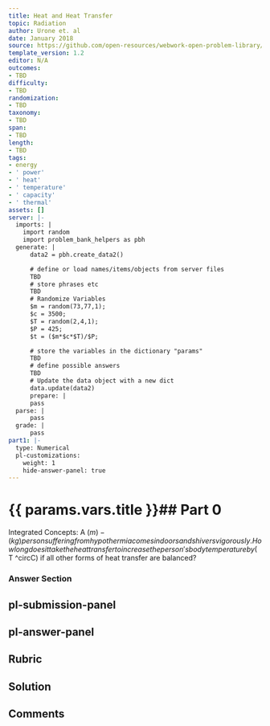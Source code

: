 ```yaml
---
title: Heat and Heat Transfer
topic: Radiation
author: Urone et. al
date: January 2018
source: https://github.com/open-resources/webwork-open-problem-library/tree/master/Contrib/BrockPhysics/College_Physics_Urone/14.Heat_and_Heat_Transfer/14-07.Radiation/NU_U17_14_07_017.pg
template_version: 1.2
editor: N/A
outcomes:
- TBD
difficulty:
- TBD
randomization:
- TBD
taxonomy:
- TBD
span:
- TBD
length:
- TBD
tags:
- energy
- ' power'
- ' heat'
- ' temperature'
- ' capacity'
- ' thermal'
assets: []
server: |-
  imports: |
    import random
    import problem_bank_helpers as pbh
  generate: |
      data2 = pbh.create_data2()

      # define or load names/items/objects from server files
      TBD
      # store phrases etc
      TBD
      # Randomize Variables
      $m = random(73,77,1);
      $c = 3500;
      $T = random(2,4,1);
      $P = 425;
      $t = ($m*$c*$T)/$P;

      # store the variables in the dictionary "params"
      TBD
      # define possible answers
      TBD
      # Update the data object with a new dict
      data.update(data2)
      prepare: |
      pass
  parse: |
      pass
  grade: |
      pass
part1: |-
  type: Numerical
  pl-customizations:
    weight: 1
    hide-answer-panel: true
---
```


# {{ params.vars.title }}## Part 0 
Integrated Concepts: A ($m)-(kg) person suffering from hypothermia comes indoors and shivers vigorously. How long does it take the heat transfer to increase the person's body temperature by ($T ^circC) if all other forms of heat transfer are balanced? 


### Answer Section 


## pl-submission-panel 


## pl-answer-panel 


## Rubric 


## Solution 


## Comments 


